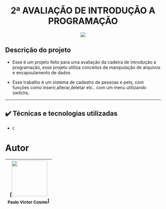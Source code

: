 <h1 align="center"> 2ª AVALIAÇÃO DE INTRODUÇÃO A PROGRAMAÇÃO </h1>

<p align="center">
<img src="http://img.shields.io/static/v1?label=STATUS&message=CONCLUIDO&color=GREEN&style=for-the-badge"/>
</p>

## Descrição do projeto 

- Esse é um projeto feito para uma avaliação da cadeira de introdução a programação, esse projeto utiliza conceitos de manipulação de arquivos e encapsulamento de dados

- Esse trabalho é um sistema de cadastro de pessoas e pets, com funções como inserir,alterar,deletar etc.. com um menu utilizando switchs.

----

## ✔️ Técnicas e tecnologias utilizadas

- ``C``

# Autor

| [<img src="https://avatars.githubusercontent.com/u/114295733?v=4" width=115><br><sub>Paulo Victor Cosmo</sub>]
| :---: |

